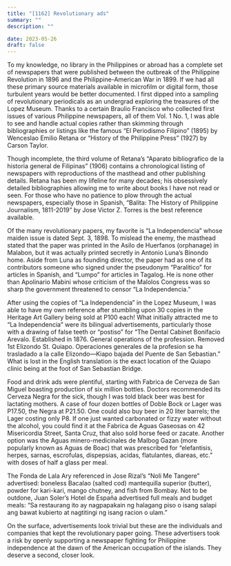 ```yaml
---
title: "[1162] Revolutionary ads"
summary: ""
description: ""

date: 2023-05-26
draft: false
---
```


To my knowledge, no library in the Philippines or abroad has a complete set of newspapers that were published between the outbreak of the Philippine Revolution in 1896 and the Philippine-American War in 1899. If we had all these primary source materials available in microfilm or digital form, those turbulent years would be better documented. I first dipped into a sampling of revolutionary periodicals as an undergrad exploring the treasures of the Lopez Museum. Thanks to a certain Braulio Francisco who collected first issues of various Philippine newspapers, all of them Vol. 1 No. 1, I was able to see and handle actual copies rather than skimming through bibliographies or listings like the famous “El Periodismo Filipino” (1895) by Wenceslao Emilio Retana or “History of the Philippine Press” (1927) by Carson Taylor.

Though incomplete, the third volume of Retana’s “Aparato bibliografico de la historia general de Filipinas” (1906) contains a chronological listing of newspapers with reproductions of the masthead and other publishing details. Retana has been my lifeline for many decades; his obsessively detailed bibliographies allowing me to write about books I have not read or seen. For those who have no patience to plow through the actual newspapers, especially those in Spanish, “Balita: The History of Philippine Journalism, 1811-2019” by Jose Victor Z. Torres is the best reference available.

Of the many revolutionary papers, my favorite is “La Independencia” whose maiden issue is dated Sept. 3, 1898. To mislead the enemy, the masthead stated that the paper was printed in the Asilo de Huerfanos (orphanage) in Malabon, but it was actually printed secretly in Antonio Luna’s Binondo home. Aside from Luna as founding director, the paper had as one of its contributors someone who signed under the pseudonym “Paralitico” for articles in Spanish, and “Lumpo” for articles in Tagalog. He is none other than Apolinario Mabini whose criticism of the Malolos Congress was so sharp the government threatened to censor “La Independencia.”

After using the copies of “La Independencia” in the Lopez Museum, I was able to have my own reference after stumbling upon 30 copies in the Heritage Art Gallery being sold at P100 each! What initially attracted me to “La Independencia” were its bilingual advertisements, particularly those with a drawing of false teeth or “postiso” for “The Dental Cabinet Bonifacio Arevalo. Established in 1876. General operations of the profession. Removed 1st Elizondo St. Quiapo. Operaciones generales de la profesion se ha trasladado a la calle Elizondo—Kiapo bajada del Puente de San Sebastian.” What is lost in the English translation is the exact location of the Quiapo clinic being at the foot of San Sebastian Bridge.

Food and drink ads were plentiful, starting with Fabrica de Cerveza de San Miguel boasting production of six million bottles. Doctors recommended its Cerveza Negra for the sick, though I was told black beer was best for lactating mothers. A case of four dozen bottles of Doble Bock or Lager was P17.50, the Negra at P21.50. One could also buy beer in 20 liter barrels; the Lager costing only P8. If one just wanted carbonated or fizzy water without the alcohol, you could find it at the Fabrica de Aguas Gaseosas on 42 Misericordia Street, Santa Cruz, that also sold horse feed or zacate. Another option was the Aguas minero-medicinales de Malbog Gazan (more popularly known as Aguas de Boac) that was prescribed for “elefantisis, herpes, sarnas, escrofulas, dispepsias, acidas, flatulantes, diareas, etc.” with doses of half a glass per meal.

The Fonda de Lala Ary referenced in Jose Rizal’s “Noli Me Tangere” advertised: boneless Bacalao (salted cod) mantequilla superior (butter), powder for kari-kari, mango chutney, and fish from Bombay. Not to be outdone, Juan Soler’s Hotel de España advertised full meals and budget meals: “Sa restaurang ito ay nagpapakain ng halagang piso o isang salapi ang bawat kubierto at nagtitingi ng isang racion o ulam.”

On the surface, advertisements look trivial but these are the individuals and companies that kept the revolutionary paper going. These advertisers took a risk by openly supporting a newspaper fighting for Philippine independence at the dawn of the American occupation of the islands. They deserve a second, closer look.
